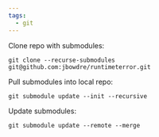 ```yaml
---
tags:
  - git
---
```

Clone repo with submodules:
```shell
git clone --recurse-submodules git@github.com:jbowdre/runtimeterror.git
```

Pull submodules into local repo:
```shell
git submodule update --init --recursive
```

Update submodules:
```
git submodule update --remote --merge
```